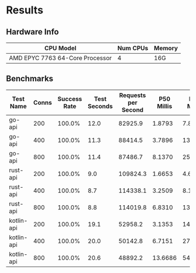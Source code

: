 # Results
## Hardware Info
| CPU Model | Num CPUs | Memory |
| --------- | -------- | ------ |
| AMD EPYC 7763 64-Core Processor | 4 | 16G |

## Benchmarks
| Test Name | Conns | Success Rate | Test Seconds | Requests per Second | P50 Millis | P99 Millis | P99.9 Millis | API Memory MB | API CPU Time | API Threads |
| --------- | ----- | ------------ | ------------ | ------------------- | ---------- | ---------- | ------------ | ------------- | ------------ | ----------- |
| go-api | 200 | 100.0% | 12.0 | 82925.9 | 1.8793 | 7.8085 | 10.8490 | 17.5 | 00:00:28 | 12 |
| go-api | 400 | 100.0% | 11.3 | 88414.5 | 3.7896 | 13.7045 | 19.6391 | 23.4 | 00:00:27 | 12 |
| go-api | 800 | 100.0% | 11.4 | 87486.7 | 8.1370 | 25.8262 | 39.7228 | 36.8 | 00:00:27 | 9 |
| rust-api | 200 | 100.0% | 9.0 | 109824.3 | 1.6653 | 4.6407 | 6.3352 | 9.3 | 00:00:18 | 5 |
| rust-api | 400 | 100.0% | 8.7 | 114338.1 | 3.2509 | 8.1380 | 10.9290 | 14.1 | 00:00:17 | 5 |
| rust-api | 800 | 100.0% | 8.8 | 114019.8 | 6.8310 | 13.4242 | 19.1972 | 23.2 | 00:00:17 | 5 |
| kotlin-api | 200 | 100.0% | 19.1 | 52958.2 | 3.1353 | 14.1184 | 30.7064 | 339.8 | 00:00:57 | 152 |
| kotlin-api | 400 | 100.0% | 20.0 | 50142.8 | 6.7151 | 27.7203 | 69.9371 | 413.2 | 00:01:01 | 155 |
| kotlin-api | 800 | 100.0% | 20.6 | 48892.2 | 13.6686 | 54.0128 | 153.7848 | 426.3 | 00:01:01 | 155 |
